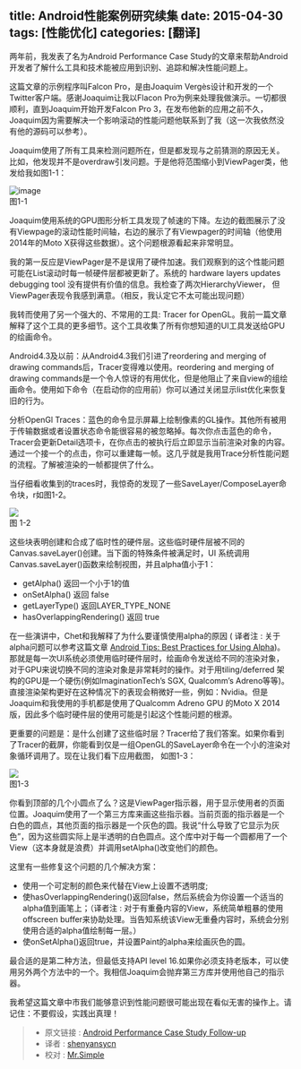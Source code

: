 
title: Android性能案例研究续集
date: 2015-04-30
tags: [性能优化]
categories: [翻译]
---
两年前，我发表了名为Android Performance Case Study的文章来帮助Android开发者了解什么工具和技术能被应用到识别、追踪和解决性能问题上。这篇文章的示例程序叫Falcon Pro，是由Joaquim Vergès设计和开发的一个Twitter客户端。感谢Joaquim让我以Flacon Pro为例来处理我做演示。一切都很顺利，直到Joaquim开始开发Falcon Pro 3，在发布他新的应用之前不久，Joaquim因为需要解决一个影响滚动的性能问题他联系到了我（这一次我依然没有他的源码可以参考）。
<!--more-->Joaquim使用了所有工具来检测问题所在，但是都发现与之前猜测的原因无关。比如，他发现并不是overdraw引发问题。于是他将范围缩小到ViewPager类，他发给我如图1-1： ![image](http://androidperformance.com/images/android-performance-case-study-follow-up/falconpro3.png)     
图1-1 
Joaquim使用系统的GPU图形分析工具发现了帧速的下降。左边的截图展示了没有Viewpage的滚动性能时间轴，右边的展示了有Viewpager的时间轴（他使用2014年的Moto X获得这些数据）。这个问题根源看起来非常明显。
我的第一反应是ViewPager是不是误用了硬件加速。我们观察到的这个性能问题可能在List滚动时每一帧硬件层都被更新了。系统的 hardware layers updates debugging tool 没有提供有价值的信息。我检查了两次HierarchyViewer， 但ViewPager表现令我感到满意。（相反，我认定它不太可能出现问题）
我转而使用了另一个强大的、不常用的工具: Tracer for OpenGL。我前一篇文章解释了这个工具的更多细节。这个工具收集了所有你想知道的UI工具发送给GPU的绘画命令。
Android4.3及以前：从Android4.3我们引进了reordering and merging of drawing commands后，Tracer变得难以使用。reordering and merging of drawing commands是一个令人惊讶的有用优化，但是他阻止了来自view的组绘画命令。使用如下命令（在启动你的应用前）你可以通过关闭显示list优化来恢复旧的行为。
分析OpenGl Traces：蓝色的命令显示屏幕上绘制像素的GL操作。其他所有被用于传输数据或者设置状态命令能很容易的被忽略掉。每次你点击蓝色的命令，Tracer会更新Detail选项卡，在你点击的被执行后立即显示当前渲染对象的内容。通过一个接一个的点击，你可以重建每一帧。这几乎就是我用Trace分析性能问题的流程。了解被渲染的一帧都提供了什么。当仔细看收集到的traces时，我惊奇的发现了一些SaveLayer/ComposeLayer命令块，r如图1-2。 ![](http://androidperformance.com/images/android-performance-case-study-follow-up/glTrace.png)      
图 1-2 这些块表明创建和合成了临时性的硬件层。这些临时硬件层被不同的Canvas.saveLayer()创建。当下面的特殊条件被满足时，UI 系统调用 Canvas.saveLayer()函数来绘制视图，并且alpha值小于1：
* getAlpha() 返回一个小于1的值* onSetAlpha() 返回 false* getLayerType() 返回LAYER_TYPE_NONE* hasOverlappingRendering() 返回 true
在一些演讲中，Chet和我解释了为什么要谨慎使用alpha的原因 ( 译者注 : 关于alpha问题可以参考这篇文章 [Android Tips: Best Practices for Using Alpha](http://imid.me/blog/2014/01/17/best-practices-for-using-alpha/))。那就是每一次UI系统必须使用临时硬件层时，绘画命令发送给不同的渲染对象，对于GPU来说切换不同的渲染对象是非常耗时的操作。对于用tiling/deferred 架构的GPU是一个硬伤(例如ImaginationTech’s SGX, Qualcomm’s Adreno等等)。直接渲染架构更好在这种情况下的表现会稍微好一些，例如：Nvidia。但是Joaquim和我使用的手机都是使用了Qualcomm Adreno GPU 的Moto X 2014版，因此多个临时硬件层的使用可能是引起这个性能问题的根源。
更重要的问题是：是什么创建了这些临时层？Tracer给了我们答案。如果你看到了Tracer的截屏，你能看到仅是一组OpenGL的SaveLayer命令在一个小的渲染对象循环调用了。现在让我们看下应用截图， 如图1-3：![](http://androidperformance.com/images/android-performance-case-study-follow-up/before.png)     
图1-3
 你看到顶部的几个小圆点了么？这是ViewPager指示器，用于显示使用者的页面位置。Joaquim使用了一个第三方库来画这些指示器。当前页面的指示器是一个白色的圆点，其他页面的指示器是一个灰色的圆。我说“什么导致了它显示为灰色”，因为这些圆实际上是半透明的白色圆点。这个库中对于每一个圆都用了一个View（这本身就是浪费）并调用setAlpha()改变他们的颜色。这里有一些修复这个问题的几个解决方案：* 使用一个可定制的颜色来代替在View上设置不透明度;* 使hasOverlappingRendering()返回false，然后系统会为你设置一个适当的alpha值到画笔上；（译者注 : 对于有重叠内容的View，系统简单粗暴的使用 offscreen buffer来协助处理。当告知系统该View无重叠内容时，系统会分别使用合适的alpha值绘制每一层。）* 使onSetAlpha()返回true，并设置Paint的alpha来绘画灰色的圆。
最合适的是第二种方法，但最低支持API level 16.如果你必须支持老版本，可以使用另外两个方法中的一个。我相信Joaquim会抛弃第三方库并使用他自己的指示器。我希望这篇文章中市我们能够意识到性能问题很可能出现在看似无害的操作上。请记住：不要假设，实践出真理！


> * 原文链接 : [Android Performance Case Study Follow-up](http://www.curious-creature.com/2015/03/25/android-performance-case-study-follow-up/?utm_source=Android+Weekly&utm_campaign=0692ef161b-Android_Weekly_146&utm_medium=email&utm_term=0_4eb677ad19-0692ef161b-337914749)
> * 译者 : [shenyansycn](https://github.com/shenyansycn)
> * 校对 : [Mr.Simple](https://github.com/bboyfeiyu)
